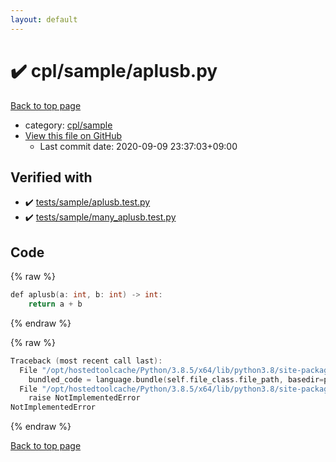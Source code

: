 ```yaml
---
layout: default
---
```


<!-- mathjax config similar to math.stackexchange -->
<script type="text/javascript" async
  src="https://cdnjs.cloudflare.com/ajax/libs/mathjax/2.7.5/MathJax.js?config=TeX-MML-AM_CHTML">
</script>
<script type="text/x-mathjax-config">
  MathJax.Hub.Config({
    TeX: { equationNumbers: { autoNumber: "AMS" }},
    tex2jax: {
      inlineMath: [ ['$','$'] ],
      processEscapes: true
    },
    "HTML-CSS": { matchFontHeight: false },
    displayAlign: "left",
    displayIndent: "2em"
  });
</script>

<script type="text/javascript" src="https://cdnjs.cloudflare.com/ajax/libs/jquery/3.4.1/jquery.min.js"></script>
<script src="https://cdn.jsdelivr.net/npm/jquery-balloon-js@1.1.2/jquery.balloon.min.js" integrity="sha256-ZEYs9VrgAeNuPvs15E39OsyOJaIkXEEt10fzxJ20+2I=" crossorigin="anonymous"></script>
<script type="text/javascript" src="../../../assets/js/copy-button.js"></script>
<link rel="stylesheet" href="../../../assets/css/copy-button.css" />


# :heavy_check_mark: cpl/sample/aplusb.py

<a href="../../../index.html">Back to top page</a>

* category: <a href="../../../index.html#7cadb34dd2b4e5dcd6ed1a15dda70c08">cpl/sample</a>
* <a href="{{ site.github.repository_url }}/blob/master/cpl/sample/aplusb.py">View this file on GitHub</a>
    - Last commit date: 2020-09-09 23:37:03+09:00




## Verified with

* :heavy_check_mark: <a href="../../../verify/tests/sample/aplusb.test.py.html">tests/sample/aplusb.test.py</a>
* :heavy_check_mark: <a href="../../../verify/tests/sample/many_aplusb.test.py.html">tests/sample/many_aplusb.test.py</a>


## Code

<a id="unbundled"></a>
{% raw %}
```cpp
def aplusb(a: int, b: int) -> int:
    return a + b

```
{% endraw %}

<a id="bundled"></a>
{% raw %}
```cpp
Traceback (most recent call last):
  File "/opt/hostedtoolcache/Python/3.8.5/x64/lib/python3.8/site-packages/onlinejudge_verify/docs.py", line 349, in write_contents
    bundled_code = language.bundle(self.file_class.file_path, basedir=pathlib.Path.cwd())
  File "/opt/hostedtoolcache/Python/3.8.5/x64/lib/python3.8/site-packages/onlinejudge_verify/languages/python.py", line 84, in bundle
    raise NotImplementedError
NotImplementedError

```
{% endraw %}

<a href="../../../index.html">Back to top page</a>

